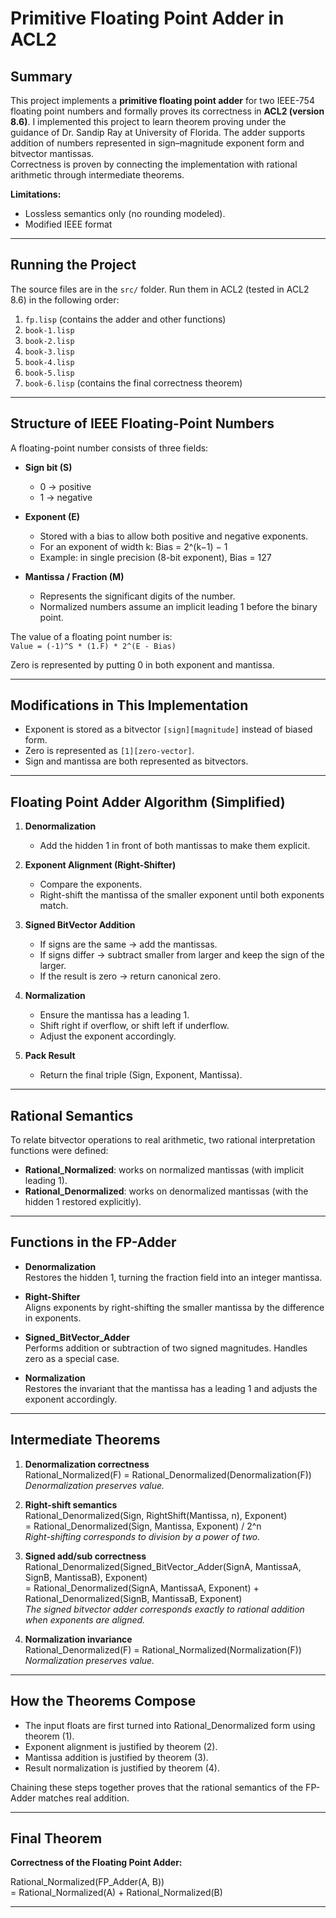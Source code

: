 # Primitive Floating Point Adder in ACL2

## Summary

This project implements a **primitive floating point adder** for two IEEE-754 floating point numbers and formally proves its correctness in **ACL2 (version 8.6)**. I implemented this project to learn theorem proving under the guidance of Dr. Sandip Ray at University of Florida. 
The adder supports addition of numbers represented in sign–magnitude exponent form and bitvector mantissas.  
Correctness is proven by connecting the implementation with rational arithmetic through intermediate theorems.  

**Limitations:**  
- Lossless semantics only (no rounding modeled).  
- Modified IEEE format 

---

## Running the Project

The source files are in the `src/` folder. Run them in ACL2 (tested in ACL2 8.6) in the following order:

1. `fp.lisp`  (contains the adder and other functions)
2. `book-1.lisp`  
3. `book-2.lisp`  
4. `book-3.lisp`  
5. `book-4.lisp`  
6. `book-5.lisp`  
7. `book-6.lisp` (contains the final correctness theorem)

---

## Structure of IEEE Floating-Point Numbers

A floating-point number consists of three fields:

- **Sign bit (S)**  
  - 0 → positive  
  - 1 → negative  

- **Exponent (E)**  
  - Stored with a bias to allow both positive and negative exponents.  
  - For an exponent of width k: Bias = 2^(k−1) − 1  
  - Example: in single precision (8-bit exponent), Bias = 127  

- **Mantissa / Fraction (M)**  
  - Represents the significant digits of the number.  
  - Normalized numbers assume an implicit leading 1 before the binary point.  

The value of a floating point number is:  
`Value = (-1)^S * (1.F) * 2^(E - Bias)`

Zero is represented by putting 0 in both exponent and mantissa.

---

## Modifications in This Implementation

- Exponent is stored as a bitvector `[sign][magnitude]` instead of biased form.  
- Zero is represented as `[1][zero-vector]`.  
- Sign and mantissa are both represented as bitvectors.  

---

## Floating Point Adder Algorithm (Simplified)

1. **Denormalization**  
   - Add the hidden 1 in front of both mantissas to make them explicit.

2. **Exponent Alignment (Right-Shifter)**  
   - Compare the exponents.  
   - Right-shift the mantissa of the smaller exponent until both exponents match.

3. **Signed BitVector Addition**  
   - If signs are the same → add the mantissas.  
   - If signs differ → subtract smaller from larger and keep the sign of the larger.  
   - If the result is zero → return canonical zero.  

4. **Normalization**  
   - Ensure the mantissa has a leading 1.  
   - Shift right if overflow, or shift left if underflow.  
   - Adjust the exponent accordingly.  

5. **Pack Result**  
   - Return the final triple (Sign, Exponent, Mantissa).  

---

## Rational Semantics

To relate bitvector operations to real arithmetic, two rational interpretation functions were defined:

- **Rational_Normalized**: works on normalized mantissas (with implicit leading 1).  
- **Rational_Denormalized**: works on denormalized mantissas (with the hidden 1 restored explicitly).  

---

## Functions in the FP-Adder

- **Denormalization**  
  Restores the hidden 1, turning the fraction field into an integer mantissa.  

- **Right-Shifter**  
  Aligns exponents by right-shifting the smaller mantissa by the difference in exponents.  

- **Signed_BitVector_Adder**  
  Performs addition or subtraction of two signed magnitudes. Handles zero as a special case.  

- **Normalization**  
  Restores the invariant that the mantissa has a leading 1 and adjusts the exponent accordingly.  

---

## Intermediate Theorems

1. **Denormalization correctness**  
   Rational_Normalized(F) = Rational_Denormalized(Denormalization(F))  
   *Denormalization preserves value.*  

2. **Right-shift semantics**  
   Rational_Denormalized(Sign, RightShift(Mantissa, n), Exponent)  
   = Rational_Denormalized(Sign, Mantissa, Exponent) / 2^n  
   *Right-shifting corresponds to division by a power of two.*  

3. **Signed add/sub correctness**  
   Rational_Denormalized(Signed_BitVector_Adder(SignA, MantissaA, SignB, MantissaB), Exponent)  
   = Rational_Denormalized(SignA, MantissaA, Exponent) + Rational_Denormalized(SignB, MantissaB, Exponent)  
   *The signed bitvector adder corresponds exactly to rational addition when exponents are aligned.*  

4. **Normalization invariance**  
   Rational_Denormalized(F) = Rational_Normalized(Normalization(F))  
   *Normalization preserves value.*  

---

## How the Theorems Compose

- The input floats are first turned into Rational_Denormalized form using theorem (1).  
- Exponent alignment is justified by theorem (2).  
- Mantissa addition is justified by theorem (3).  
- Result normalization is justified by theorem (4).  

Chaining these steps together proves that the rational semantics of the FP-Adder matches real addition.

---

## Final Theorem

**Correctness of the Floating Point Adder:**  

Rational_Normalized(FP_Adder(A, B))  
= Rational_Normalized(A) + Rational_Normalized(B)

---
